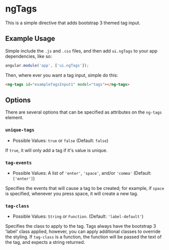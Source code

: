 # ngTags

This is a simple directive that adds bootstrap 3 themed tag input.

## Example Usage

Simple include the `.js` and `.css` files, and then add `ui.ngTags` to your app dependencies, like so:

```javascript
angular.module('app', ['ui.ngTags']);
```

Then, where ever you want a tag input, simple do this:

```html
<ng-tags id="exampleTagsInput1" model="tags"></ng-tags>
```

## Options

There are several options that can be specified as attributes on the `ng-tags` element.

### `unique-tags`

* Possible Values: `true` or `false` (Default: `false`)

If `true`, it will only add a tag if it's value is unique.

### `tag-events`

* Possible Values: A list of `'enter'`, `'space'`, and/or `'comma'` (Default: `['enter']`)

Specifies the events that will cause a tag to be created; for example, if `space` is specified, whenever you press
space, it will create a new tag.

### `tag-class`

* Possible Values: `String` or `Function`. (Default: `'label-default'`)

Specifies the class to apply to the tag. Tags always have the bootstrap 3 'label' class applied, however, you can apply
additional classes to override the styling. If `tag-class` is a function, the function will be passed the text of the
tag, and expects a string returned.